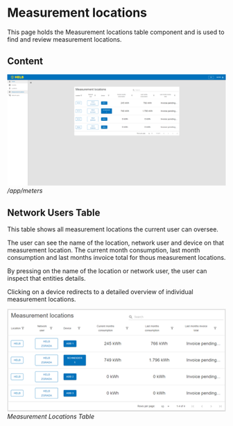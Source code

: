 # Measurement locations

This page holds the Measurement locations table component and is used to find
and review measurement locations.

## Content

![ENMeasurementLocationsPage](../../assets/measurement-locations-page.png)
_/app/meters_

## Network Users Table

This table shows all measurement locations the current user can oversee.

The user can see the name of the location, network user and device on that
measurement location. The current month consumption, last month consumption and
last months invoice total for thous measurement locations.

By pressing on the name of the location or network user, the user can inspect
that entities details.

Clicking on a device redirects to a detailed overview of individual measurement
locations.

![ENNetworkUsersTable](../../assets/measurement-locations-table.png)
_Measurement Locations Table_
